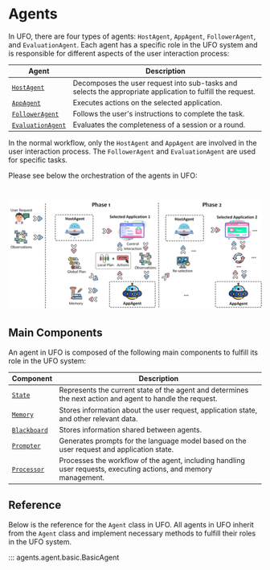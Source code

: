 # Agents

In UFO, there are four types of agents: `HostAgent`, `AppAgent`, `FollowerAgent`, and `EvaluationAgent`. Each agent has a specific role in the UFO system and is responsible for different aspects of the user interaction process:

| Agent | Description |
| --- | --- |
| [`HostAgent`](../agents/host_agent.md) | Decomposes the user request into sub-tasks and selects the appropriate application to fulfill the request. |
| [`AppAgent`](../agents/app_agent.md) | Executes actions on the selected application. |
| [`FollowerAgent`](../agents/follower_agent.md) | Follows the user's instructions to complete the task. |
| [`EvaluationAgent`](../agents/evaluation_agent.md) | Evaluates the completeness of a session or a round. |

In the normal workflow, only the `HostAgent` and `AppAgent` are involved in the user interaction process. The `FollowerAgent` and `EvaluationAgent` are used for specific tasks.

Please see below the orchestration of the agents in UFO:

<h1 align="center">
    <img src="/img/framework_v2.png"/> 
</h1>

## Main Components

An agent in UFO is composed of the following main components to fulfill its role in the UFO system:

| Component | Description |
| --- | --- |
| [`State`](../agents/design/state.md) | Represents the current state of the agent and determines the next action and agent to handle the request. |
| [`Memory`](../agents/design/memory.md) | Stores information about the user request, application state, and other relevant data. |
| [`Blackboard`](../agents/design/blackboard.md) | Stores information shared between agents. |
| [`Prompter`](../agents/design/prompter.md) | Generates prompts for the language model based on the user request and application state. |
| [`Processor`](../agents/design/processor.md) | Processes the workflow of the agent, including handling user requests, executing actions, and memory management. |

## Reference

Below is the reference for the `Agent` class in UFO. All agents in UFO inherit from the `Agent` class and implement necessary methods to fulfill their roles in the UFO system.

::: agents.agent.basic.BasicAgent

